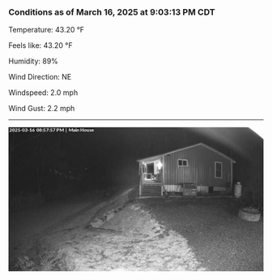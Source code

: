 ### Conditions as of March 16, 2025 at 9:03:13 PM CDT 

Temperature: 43.20 &deg;F

Feels like: 43.20 &deg;F

Humidity: 89%

Wind Direction: NE

Windspeed: 2.0 mph

Wind Gust: 2.2 mph

---

<img src="./images/latest.jpeg"/>

